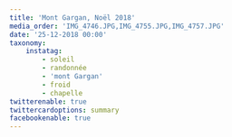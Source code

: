 ```yaml
---
title: 'Mont Gargan, Noël 2018'
media_order: 'IMG_4746.JPG,IMG_4755.JPG,IMG_4757.JPG'
date: '25-12-2018 00:00'
taxonomy:
    instatag:
        - soleil
        - randonnée
        - 'mont Gargan'
        - froid
        - chapelle
twitterenable: true
twittercardoptions: summary
facebookenable: true
---
```


